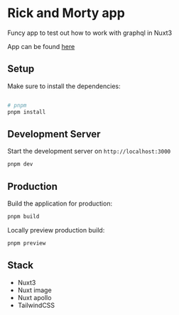 # Rick and Morty app

Funcy app to test out how to work with graphql in Nuxt3

App can be found [here](https://rick-and-morty.edwinboon.dev)

## Setup

Make sure to install the dependencies:

```bash

# pnpm
pnpm install
```

## Development Server

Start the development server on `http://localhost:3000`

```bash
pnpm dev
```

## Production

Build the application for production:

```bash
pnpm build
```

Locally preview production build:

```bash
pnpm preview
```

## Stack

- Nuxt3
- Nuxt image
- Nuxt apollo
- TailwindCSS
